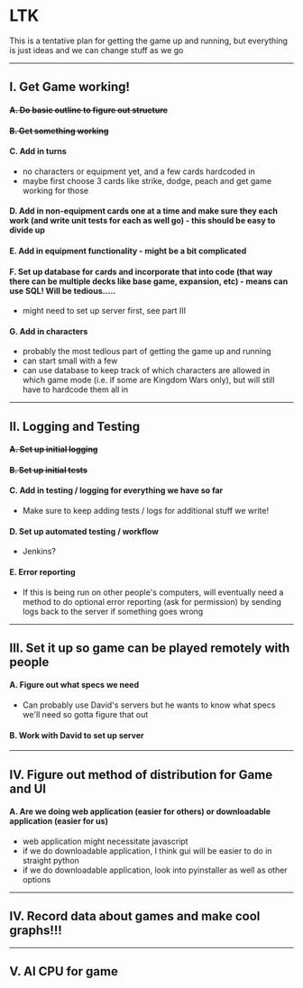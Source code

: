 # LTK

This is a tentative plan for getting the game up and running, but everything is just ideas and we can change stuff as we go 




-------------------------------

## I. Get Game working!  

#### <s>A. Do basic outline to figure out structure </s>

#### <s>B. Get something working </s>

#### C. Add in turns 
- no characters or equipment yet, and a few cards hardcoded in
- maybe first choose 3 cards like strike, dodge, peach and get game working for those


#### D. Add in non-equipment cards one at a time and make sure they each work (and write unit tests for each as well go) - this should be easy to divide up

#### E. Add in equipment functionality - might be a bit complicated

#### F. Set up database for cards and incorporate that into code (that way there can be multiple decks like base game, expansion, etc) - means can use SQL! Will be tedious.....
- might need to set up server first, see part III

#### G. Add in characters
- probably the most tedious part of getting the game up and running
- can start small with a few
- can use database to keep track of which characters are allowed in which game mode (i.e. if some are Kingdom Wars only), but will still have to hardcode them all in

-------------------------------

## II. Logging and Testing 
#### <s>A. Set up initial logging </s>
#### <s>B. Set up initial tests </s>
#### C. Add in testing / logging for everything we have so far 
- Make sure to keep adding tests / logs for additional stuff we write!
#### D. Set up automated testing / workflow
- Jenkins?
#### E. Error reporting
- If this is being run on other people's computers, will eventually need a method to do optional error reporting (ask for permission) by sending logs back to the server if something goes wrong

-------------------------------

## III. Set it up so game can be played remotely with people 
#### A. Figure out what specs we need
- Can probably use David's servers but he wants to know what specs we'll need so gotta figure that out
#### B. Work with David to set up server

-------------------------------

## IV. Figure out method of distribution for Game and UI

#### A. Are we doing web application (easier for others) or downloadable application (easier for us)
- web application might necessitate javascript
- if we do downloadable application, I think gui will be easier to do in straight python 
- if we do downloadable application, look into pyinstaller as well as other options


-------------------------------

## IV. Record data about games and make cool graphs!!!  

-------------------------------

## V. AI CPU for game

